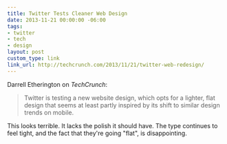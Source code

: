 ```yaml
---
title: Twitter Tests Cleaner Web Design
date: 2013-11-21 00:00:00 -06:00
tags:
- twitter
- tech
- design
layout: post
custom_type: link
link_url: http://techcrunch.com/2013/11/21/twitter-web-redesign/
---
```


Darrell Etherington on *TechCrunch*:

>Twitter is testing a new website design, which opts for a lighter, flat design that seems at least partly inspired by its shift to similar design trends on mobile.

This looks terrible. It lacks the polish it should have. The type continues to feel tight, and the fact that they're going "flat", is disappointing.
